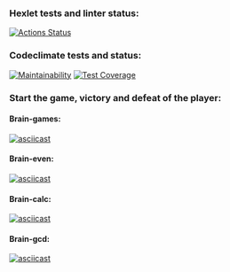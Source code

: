 ### Hexlet tests and linter status:
[![Actions Status](https://github.com/KarnaDev/frontend-project-44/actions/workflows/hexlet-check.yml/badge.svg)](https://github.com/KarnaDev/frontend-project-44/actions)

### Codeclimate tests and status:
[![Maintainability](https://api.codeclimate.com/v1/badges/8c3707dff64722f4c946/maintainability)](https://codeclimate.com/github/KarnaDev/frontend-project-44/maintainability)
[![Test Coverage](https://api.codeclimate.com/v1/badges/8c3707dff64722f4c946/test_coverage)](https://codeclimate.com/github/KarnaDev/frontend-project-44/test_coverage)


###  Start the game, victory and defeat of the player:

#### Brain-games:
[![asciicast](https://asciinema.org/a/645006.svg)](https://asciinema.org/a/645006)

#### Brain-even:
[![asciicast](https://asciinema.org/a/645007.svg)](https://asciinema.org/a/645007)

#### Brain-calc:
[![asciicast](https://asciinema.org/a/644949.svg)](https://asciinema.org/a/644949)

#### Brain-gcd:
[![asciicast](https://asciinema.org/a/645002.svg)](https://asciinema.org/a/645002)